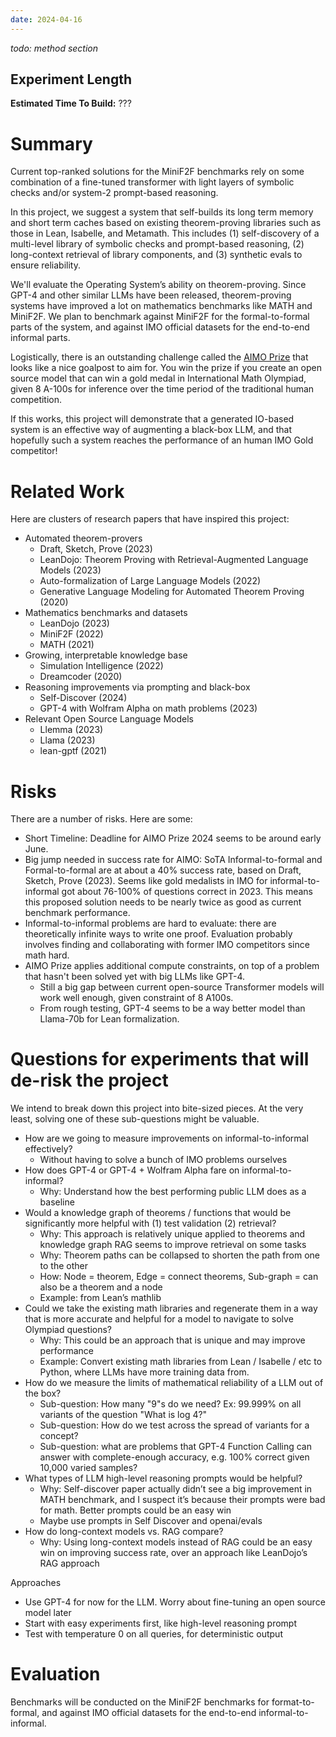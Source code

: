 ```yaml
---
date: 2024-04-16
---
```

*todo: method section*

## Experiment Length
**Estimated Time To Build:** ???

# Summary

Current top-ranked solutions for the MiniF2F benchmarks rely on some combination of a fine-tuned transformer with light layers of symbolic checks and/or system-2 prompt-based reasoning.  

In this project, we suggest a system that self-builds its long term memory and short term caches based on existing theorem-proving libraries such as those in Lean, Isabelle, and Metamath. This includes (1) self-discovery of a multi-level library of symbolic checks and prompt-based reasoning, (2) long-context retrieval of library components, and (3) synthetic evals to ensure reliability. 

We'll evaluate the Operating System’s ability on theorem-proving. Since GPT-4 and other similar LLMs have been released, theorem-proving systems have improved a lot on mathematics benchmarks like MATH and MiniF2F. We plan to benchmark against MiniF2F for the formal-to-formal parts of the system, and against IMO official datasets for the end-to-end informal parts.  

Logistically, there is an outstanding challenge called the [AIMO Prize](https://aimoprize.com/) that looks like a nice goalpost to aim for. You win the prize if you create an open source model that can win a gold medal in International Math Olympiad, given 8 A-100s for inference over the time period of the traditional human competition.

If this works, this project will demonstrate that a generated IO-based system is an effective way of augmenting a black-box LLM, and that hopefully such a system reaches the performance of an human IMO Gold competitor! 
# Related Work
Here are clusters of research papers that have inspired this project:  
- Automated theorem-provers  
	- Draft, Sketch, Prove (2023)  
	- LeanDojo: Theorem Proving with Retrieval-Augmented Language Models (2023)  
	- Auto-formalization of Large Language Models (2022)  
	- Generative Language Modeling for Automated Theorem Proving (2020)  
- Mathematics benchmarks and datasets  
	- LeanDojo (2023)  
	- MiniF2F (2022)  
	- MATH (2021)  
- Growing, interpretable knowledge base  
	- Simulation Intelligence (2022)  
	- Dreamcoder (2020)  
- Reasoning improvements via prompting and black-box  
	- Self-Discover (2024)  
	- GPT-4 with Wolfram Alpha on math problems (2023) 
- Relevant Open Source Language Models  
	- Llemma (2023)  
	- Llama (2023)  
	- lean-gptf (2021)  

# Risks
There are a number of risks. Here are some:  
- Short Timeline: Deadline for AIMO Prize 2024 seems to be around early June. 
- Big jump needed in success rate for AIMO: SoTA Informal-to-formal and Formal-to-formal are at about a 40% success rate, based on Draft, Sketch, Prove (2023). Seems like gold medalists in IMO for informal-to-informal got about 76-100% of questions correct in 2023. This means this proposed solution needs to be nearly twice as good as current benchmark performance.
- Informal-to-informal problems are hard to evaluate: there are theoretically infinite ways to write one proof. Evaluation probably involves finding and collaborating with former IMO competitors since math hard.
- AIMO Prize applies additional compute constraints, on top of a problem that hasn't been solved yet with big LLMs like GPT-4.
	- Still a big gap between current open-source Transformer models will work well enough, given constraint of 8 A100s. 
	- From rough testing, GPT-4 seems to be a way better model than Llama-70b for Lean formalization. 

# Questions for experiments that will de-risk the project

We intend to break down this project into bite-sized pieces. At the very least, solving one of these sub-questions might be valuable. 

- How are we going to measure improvements on informal-to-informal effectively? 
	- Without having to solve a  bunch of IMO problems ourselves  
- How does GPT-4 or GPT-4 + Wolfram Alpha fare on informal-to-informal?
	- Why: Understand how the best performing public LLM does as a baseline  
- Would a knowledge graph of theorems / functions that would be significantly more helpful with (1) test validation (2) retrieval?
	- Why: This approach is relatively unique applied to theorems and knowledge graph RAG seems to improve retrieval on some tasks
	- Why: Theorem paths can be collapsed to shorten the path from one to the other 
	- How: Node = theorem, Edge = connect theorems, Sub-graph = can also be a theorem and a node
	- Example: from Lean’s mathlib
- Could we take the existing math libraries and regenerate them in a way that is more accurate and helpful for a model to navigate to solve Olympiad  questions?  
	- Why: This could be an approach that is unique and may improve performance  
	- Example: Convert existing math libraries from Lean / Isabelle / etc to Python, where LLMs have more training data from.  
- How do we measure the limits of mathematical reliability of a LLM out of the box?
	- Sub-question: How many "9"s do we need? Ex: 99.999% on all variants of the question "What is log 4?"
	- Sub-question: How do we test across the spread of variants for a concept? 
	- Sub-question: what are problems that GPT-4 Function Calling can answer with complete-enough accuracy, e.g. 100% correct given 10,000 varied samples? 
- What types of LLM high-level reasoning prompts would be helpful?  
	- Why: Self-discover paper actually didn’t see a big improvement in MATH benchmark, and I suspect it’s because their prompts were bad for math. Better prompts could be an easy win 
	- Maybe use prompts in Self Discover and openai/evals
- How do long-context models vs. RAG compare?
	- Why: Using long-context models instead of RAG could be an easy win on improving success rate, over an approach like LeanDojo’s RAG approach  

Approaches  
- Use GPT-4 for now for the LLM. Worry about fine-tuning an open source model later  
- Start with easy experiments first, like high-level reasoning prompt
- Test with temperature 0 on all queries, for deterministic output


# Evaluation
Benchmarks will be conducted on the MiniF2F benchmarks for format-to-formal, and against IMO official datasets for the end-to-end informal-to-informal.  